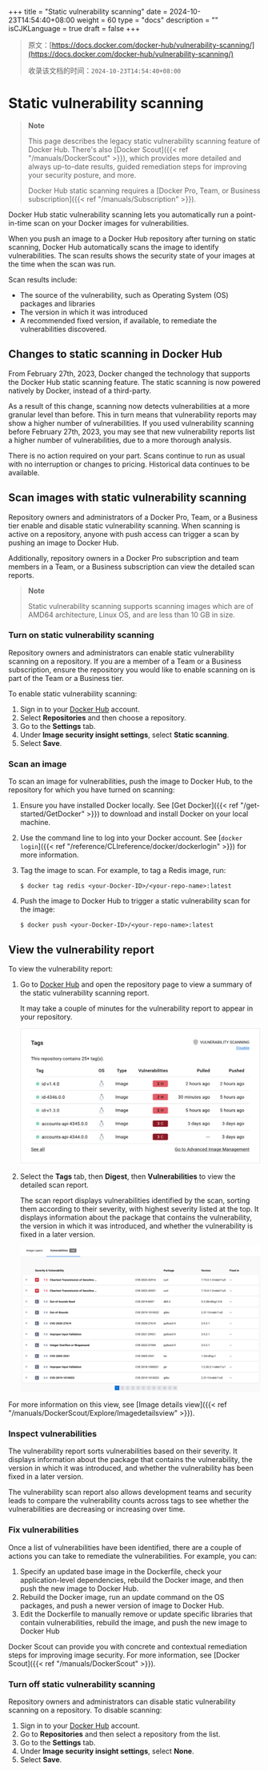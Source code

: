 +++
title = "Static vulnerability scanning"
date = 2024-10-23T14:54:40+08:00
weight = 60
type = "docs"
description = ""
isCJKLanguage = true
draft = false
+++

> 原文：[https://docs.docker.com/docker-hub/vulnerability-scanning/](https://docs.docker.com/docker-hub/vulnerability-scanning/)
>
> 收录该文档的时间：`2024-10-23T14:54:40+08:00`

# Static vulnerability scanning

> **Note**
>
> 
>
> This page describes the legacy static vulnerability scanning feature of Docker Hub. There's also [Docker Scout]({{< ref "/manuals/DockerScout" >}}), which provides more detailed and always up-to-date results, guided remediation steps for improving your security posture, and more.
>
> Docker Hub static scanning requires a [Docker Pro, Team, or Business subscription]({{< ref "/manuals/Subscription" >}}).

Docker Hub static vulnerability scanning lets you automatically run a point-in-time scan on your Docker images for vulnerabilities.

When you push an image to a Docker Hub repository after turning on static scanning, Docker Hub automatically scans the image to identify vulnerabilities. The scan results shows the security state of your images at the time when the scan was run.

Scan results include:

- The source of the vulnerability, such as Operating System (OS) packages and libraries
- The version in which it was introduced
- A recommended fixed version, if available, to remediate the vulnerabilities discovered.

## Changes to static scanning in Docker Hub

From February 27th, 2023, Docker changed the technology that supports the Docker Hub static scanning feature. The static scanning is now powered natively by Docker, instead of a third-party.

As a result of this change, scanning now detects vulnerabilities at a more granular level than before. This in turn means that vulnerability reports may show a higher number of vulnerabilities. If you used vulnerability scanning before February 27th, 2023, you may see that new vulnerability reports list a higher number of vulnerabilities, due to a more thorough analysis.

There is no action required on your part. Scans continue to run as usual with no interruption or changes to pricing. Historical data continues to be available.

## Scan images with static vulnerability scanning

Repository owners and administrators of a Docker Pro, Team, or a Business tier enable and disable static vulnerability scanning. When scanning is active on a repository, anyone with push access can trigger a scan by pushing an image to Docker Hub.

Additionally, repository owners in a Docker Pro subscription and team members in a Team, or a Business subscription can view the detailed scan reports.

> **Note**
>
> 
>
> Static vulnerability scanning supports scanning images which are of AMD64 architecture, Linux OS, and are less than 10 GB in size.

### Turn on static vulnerability scanning

Repository owners and administrators can enable static vulnerability scanning on a repository. If you are a member of a Team or a Business subscription, ensure the repository you would like to enable scanning on is part of the Team or a Business tier.

To enable static vulnerability scanning:

1. Sign in to your [Docker Hub](https://hub.docker.com/) account.
2. Select **Repositories** and then choose a repository.
3. Go to the **Settings** tab.
4. Under **Image security insight settings**, select **Static scanning**.
5. Select **Save**.

### Scan an image

To scan an image for vulnerabilities, push the image to Docker Hub, to the repository for which you have turned on scanning:

1. Ensure you have installed Docker locally. See [Get Docker]({{< ref "/get-started/GetDocker" >}}) to download and install Docker on your local machine.

2. Use the command line to log into your Docker account. See [`docker login`]({{< ref "/reference/CLIreference/docker/dockerlogin" >}}) for more information.

3. Tag the image to scan. For example, to tag a Redis image, run:

   

   ```console
   $ docker tag redis <your-Docker-ID>/<your-repo-name>:latest
   ```

4. Push the image to Docker Hub to trigger a static vulnerability scan for the image:

   

   ```console
   $ docker push <your-Docker-ID>/<your-repo-name>:latest
   ```

## View the vulnerability report

To view the vulnerability report:

1. Go to [Docker Hub](https://hub.docker.com/) and open the repository page to view a summary of the static vulnerability scanning report.

   It may take a couple of minutes for the vulnerability report to appear in your repository.

   ![Vulnerability scan report](Staticvulnerabilityscanning_img/vuln-scan-report.png)

2. Select the **Tags** tab, then **Digest**, then **Vulnerabilities** to view the detailed scan report.

   The scan report displays vulnerabilities identified by the scan, sorting them according to their severity, with highest severity listed at the top. It displays information about the package that contains the vulnerability, the version in which it was introduced, and whether the vulnerability is fixed in a later version.

   ![Vulnerability scan details](Staticvulnerabilityscanning_img/vuln-scan-details.png)

For more information on this view, see [Image details view]({{< ref "/manuals/DockerScout/Explore/Imagedetailsview" >}}).

### Inspect vulnerabilities

The vulnerability report sorts vulnerabilities based on their severity. It displays information about the package that contains the vulnerability, the version in which it was introduced, and whether the vulnerability has been fixed in a later version.

The vulnerability scan report also allows development teams and security leads to compare the vulnerability counts across tags to see whether the vulnerabilities are decreasing or increasing over time.

### Fix vulnerabilities

Once a list of vulnerabilities have been identified, there are a couple of actions you can take to remediate the vulnerabilities. For example, you can:

1. Specify an updated base image in the Dockerfile, check your application-level dependencies, rebuild the Docker image, and then push the new image to Docker Hub.
2. Rebuild the Docker image, run an update command on the OS packages, and push a newer version of image to Docker Hub.
3. Edit the Dockerfile to manually remove or update specific libraries that contain vulnerabilities, rebuild the image, and push the new image to Docker Hub

Docker Scout can provide you with concrete and contextual remediation steps for improving image security. For more information, see [Docker Scout]({{< ref "/manuals/DockerScout" >}}).

### Turn off static vulnerability scanning

Repository owners and administrators can disable static vulnerability scanning on a repository. To disable scanning:

1. Sign in to your [Docker Hub](https://hub.docker.com/) account.
2. Go to **Repositories** and then select a repository from the list.
3. Go to the **Settings** tab.
4. Under **Image security insight settings**, select **None**.
5. Select **Save**.
